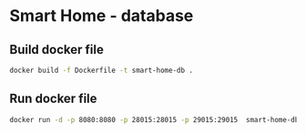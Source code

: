 # Smart Home - database

## Build docker file

```sh
docker build -f Dockerfile -t smart-home-db .
```

## Run docker file

```sh
docker run -d -p 8080:8080 -p 28015:28015 -p 29015:29015  smart-home-db
```

